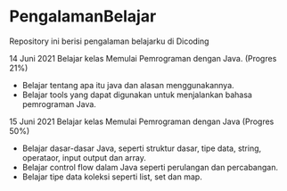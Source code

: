 # PengalamanBelajar
Repository ini berisi pengalaman belajarku di Dicoding 

14 Juni 2021
Belajar kelas Memulai Pemrograman dengan Java. (Progres 21%)
* Belajar tentang apa itu java dan alasan menggunakannya.
* Belajar tools yang dapat digunakan untuk menjalankan bahasa pemrograman Java.

15 Juni 2021
Belajar kelas Memulai Pemrograman dengan Java (Progres 50%)
* Belajar dasar-dasar Java, seperti struktur dasar, tipe data, string, operataor, input output dan array.
* Belajar control flow dalam Java seperti perulangan dan percabangan.
* Belajar tipe data koleksi seperti list, set dan map.
